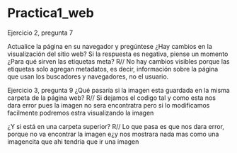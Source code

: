 # Practica1_web

Ejercicio 2, pregunta 7

Actualice la página en su navegador y pregúntese ¿Hay cambios en la visualización del sitio web? Si la
respuesta es negativa, piense un momento ¿Para qué sirven las etiquetas meta?
R// No hay cambios visibles porque las etiquetas <meta> solo agregan metadatos, es decir, información sobre la página que usan los buscadores y navegadores, no el usuario.


Ejercicio 3, pregunta 9
 ¿Qué pasaría si la imagen esta guardada en la misma carpeta de la página web? 
R//  Si dejamos el codigo tal y como esta nos dara error pues la imagen no sera encontratra pero si lo modificamos facilmente podremos estra visualizando la imagen 

 ¿Y si está en una carpeta superior?
 R// Lo que pasa es que nos dara error, porque no va encontrar la imagen e¿y nos mostrara nada mas como una imagencita que ahi tendria que ir una imagen 
